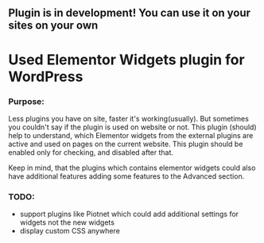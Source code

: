 ## Plugin is in development! You can use it on your sites on your own

# Used Elementor Widgets plugin for WordPress

### Purpose:
Less plugins you have on site, faster it's working(usually). But sometimes you couldn't say if the plugin is used on website or not.
This plugin (should) help to understand, which Elementor widgets from the external plugins are active and used on pages on the current website.
This plugin should be enabled only for checking, and disabled after that.


Keep in mind, that the plugins which contains elementor widgets could also have additional features adding some features to the Advanced section.

### TODO:
* support plugins like Piotnet which could add additional settings for widgets not the new widgets
* display custom CSS anywhere
